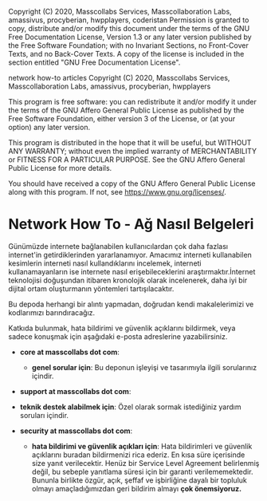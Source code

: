 Copyright (C) 2020, Masscollabs Services, Masscollaboration Labs, amassivus, procyberian, hwpplayers, coderistan
Permission is granted to copy, distribute and/or modify this document
under the terms of the GNU Free Documentation License, Version 1.3
or any later version published by the Free Software Foundation;
with no Invariant Sections, no Front-Cover Texts, and no Back-Cover Texts.
A copy of the license is included in the section entitled "GNU
Free Documentation License".


network how-to articles
Copyright (C) 2020, Masscollabs Services, Masscollaboration Labs, amassivus, procyberian, hwpplayers

This program is free software: you can redistribute it and/or modify
it under the terms of the GNU Affero General Public License as
published by the Free Software Foundation, either version 3 of the
License, or (at your option) any later version.

This program is distributed in the hope that it will be useful,
but WITHOUT ANY WARRANTY; without even the implied warranty of
MERCHANTABILITY or FITNESS FOR A PARTICULAR PURPOSE.  See the
GNU Affero General Public License for more details.

You should have received a copy of the GNU Affero General Public License
along with this program.  If not, see <https://www.gnu.org/licenses/>.

# Network How To - Ağ Nasıl Belgeleri

Günümüzde internete bağlanabilen kullanıcılardan çok daha fazlası internet'in getirdiklerinden yararlanamıyor. Amacımız interneti kullanabilen kesimlerin interneti nasıl kullandıklarını incelemek, interneti kullanamayanların ise internete nasıl erişebileceklerini araştırmaktır.İnternet teknolojisi doğuşundan itibaren kronolojik olarak incelenerek, daha iyi bir dijital ortam oluşturmanın yöntemleri tartışılacaktır.

Bu depoda herhangi bir alıntı yapmadan, doğrudan kendi makalelerimizi ve kodlarımızı barındıracağız.

Katkıda bulunmak, hata bildirimi ve güvenlik açıklarını bildirmek, veya sadece konuşmak için aşağıdaki e-posta adreslerine yazabilirsiniz.

* **core at masscollabs dot com**:
  * **genel sorular için**:
  Bu deponun işleyişi ve tasarımıyla ilgili sorularınız içindir.

* **support at masscollabs dot com**:
 * **teknik destek alabilmek için**:
 Özel olarak sormak istediğiniz yardım soruları içindir.

* **security at masscollabs dot com**:
  * **hata bildirimi ve güvenlik açıkları için**:
  Hata bildirimleri ve güvenlik açıklarını buradan bildirmenizi rica ederiz. En kısa süre içerisinde size yanıt verilecektir. Henüz bir Service Level Agreement belirlenmiş değil, bu sebeple yanıtlama süresi için bir garanti verilememektedir. Bununla birlikte özgür, açık, şeffaf ve işbirliğine dayalı bir topluluk olmayı amaçladığımızdan geri bildirim almayı **çok önemsiyoruz.**

